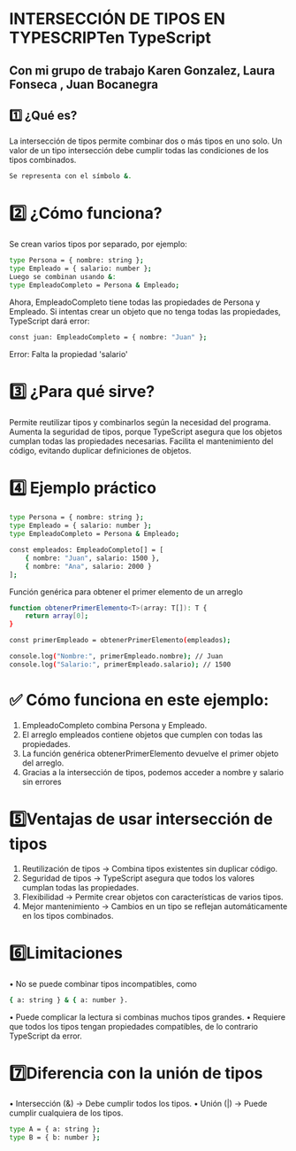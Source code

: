 # INTERSECCIÓN DE TIPOS EN TYPESCRIPTen TypeScript
Con mi grupo de trabajo Karen Gonzalez, Laura Fonseca , Juan Bocanegra 
---

## 1️⃣ ¿Qué es?
La intersección de tipos permite combinar dos o más tipos en uno solo.
Un valor de un tipo intersección debe cumplir todas las condiciones de los tipos combinados.
```bash
Se representa con el símbolo &.
```

# 2️⃣ ¿Cómo funciona?
Se crean varios tipos por separado, por ejemplo:
```bash
type Persona = { nombre: string };
type Empleado = { salario: number };
Luego se combinan usando &:
type EmpleadoCompleto = Persona & Empleado;
```
Ahora, EmpleadoCompleto tiene todas las propiedades de Persona y Empleado.
Si intentas crear un objeto que no tenga todas las propiedades, TypeScript dará error:
```bash
const juan: EmpleadoCompleto = { nombre: "Juan" }; 
```
Error: Falta la propiedad 'salario'

# 3️⃣ ¿Para qué sirve?
Permite reutilizar tipos y combinarlos según la necesidad del programa.
Aumenta la seguridad de tipos, porque TypeScript asegura que los objetos cumplan todas las propiedades necesarias.
Facilita el mantenimiento del código, evitando duplicar definiciones de objetos.

# 4️⃣ Ejemplo práctico
```bash
type Persona = { nombre: string };
type Empleado = { salario: number };
type EmpleadoCompleto = Persona & Empleado;

const empleados: EmpleadoCompleto[] = [
    { nombre: "Juan", salario: 1500 },
    { nombre: "Ana", salario: 2000 }
];
```
Función genérica para obtener el primer elemento de un arreglo
```bash
function obtenerPrimerElemento<T>(array: T[]): T {
    return array[0];
}

const primerEmpleado = obtenerPrimerElemento(empleados);

console.log("Nombre:", primerEmpleado.nombre); // Juan
console.log("Salario:", primerEmpleado.salario); // 1500
```

# ✅ Cómo funciona en este ejemplo:
1.	EmpleadoCompleto combina Persona y Empleado.
2.	El arreglo empleados contiene objetos que cumplen con todas las propiedades.
3.	La función genérica obtenerPrimerElemento devuelve el primer objeto del arreglo.
4.	Gracias a la intersección de tipos, podemos acceder a nombre y salario sin errores
   
#  5️⃣Ventajas de usar intersección de tipos
1.	Reutilización de tipos → Combina tipos existentes sin duplicar código.
2.	Seguridad de tipos → TypeScript asegura que todos los valores cumplan todas las propiedades.
3.	Flexibilidad → Permite crear objetos con características de varios tipos.
4.	Mejor mantenimiento → Cambios en un tipo se reflejan automáticamente en los tipos combinados.

# 6️⃣Limitaciones
•	No se puede combinar tipos incompatibles, como 
```bash
{ a: string } & { a: number }.
```
•	Puede complicar la lectura si combinas muchos tipos grandes.
•	Requiere que todos los tipos tengan propiedades compatibles, de lo contrario TypeScript da error.


# 7️⃣Diferencia con la unión de tipos
•	Intersección (&) → Debe cumplir todos los tipos.
•	Unión (|) → Puede cumplir cualquiera de los tipos.
```bash
type A = { a: string };
type B = { b: number };
```
